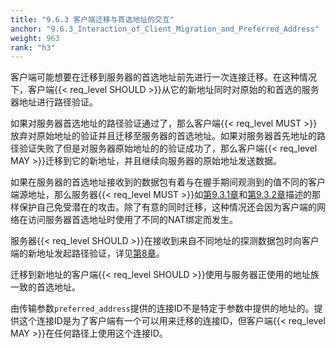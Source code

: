 ```yaml
---
title: "9.6.3 客户端迁移与首选地址的交互"
anchor: "9.6.3_Interaction_of_Client_Migration_and_Preferred_Address"
weight: 963
rank: "h3"
---
```


客户端可能想要在迁移到服务器的首选地址前先进行一次连接迁移。在这种情况下，客户端{{< req_level SHOULD >}}从它的新地址同时对原始的和首选的服务器地址进行路径验证。

如果对服务器首选地址的路径验证通过了，那么客户端{{< req_level MUST >}}放弃对原始地址的验证并且迁移至服务器的首选地址。如果对服务器首先地址的路径验证失败了但是对服务器原始地址的的验证成功了，那么客户端{{< req_level MAY >}}迁移到它的新地址，并且继续向服务器的原始地址发送数据。

如果在服务器的首选地址接收到的数据包有着与在握手期间观测到的值不同的客户端源地址，那么服务器{{< req_level MUST >}}如[第9.3.1章](#9.3.1_Peer_Address_Spoofing)和[第9.3.2章](#9.3.2_On-Path_Address_Spoofing)描述的那样保护自己免受潜在的攻击。除了有意的同时迁移，这种情况还会因为客户端的网络在访问服务器首选地址时使用了不同的NAT绑定而发生。

服务器{{< req_level SHOULD >}}在接收到来自不同地址的探测数据包时向客户端的新地址发起路径验证，详见[第8章](#8_Address_Validation)。

迁移到新地址的客户端{{< req_level SHOULD >}}使用与服务器正使用的地址族一致的首选地址。

由传输参数`preferred_address`提供的连接ID不是特定于参数中提供的地址的。提供这个连接ID是为了客户端有一个可以用来迁移的连接ID，但客户端{{< req_level MAY >}}在任何路径上使用这个连接ID。
